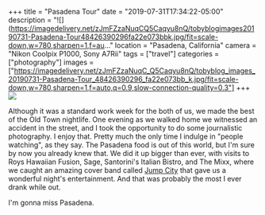 +++
title = "Pasadena Tour"
date = "2019-07-31T17:34:22-05:00"
description = "![](https://imagedelivery.net/zJmFZzaNuqCQ5Caqyu8nQ/tobyblogimages20190731-Pasadena-Tour48426390296fa22e073bbk.jpg/fit=scale-down,w=780,sharpen=1,f=au..."
location = "Pasadena, California"
camera = "Nikon Coolpix P1000, Sony A7Rii"
tags = ["travel"]
categories = ["photography"]
images = ["https://imagedelivery.net/zJmFZzaNuqC_Q5Caqyu8nQ/tobyblog_images_20190731-Pasadena-Tour_48426390296_fa22e073bb_k.jpg/fit=scale-down,w=780,sharpen=1,f=auto,q=0.9,slow-connection-quality=0.3"]
+++
![](https://imagedelivery.net/zJmFZzaNuqC_Q5Caqyu8nQ/tobyblog_images_20190731-Pasadena-Tour_48426390296_fa22e073bb_k.jpg/fit=scale-down,w=780,sharpen=1,f=auto,q=0.9,slow-connection-quality=0.3)
<!--more-->

Although it was a standard work week for the both of us, we made the best of the Old Town nightlife. One evening as we walked home we witnessed an accident in the street, and I took the opportunity to do some journalistic photography. I enjoy that. Pretty much the only time I indulge in "people watching", as they say. The Pasadena food is out of this world, but I'm sure by now you already knew that. We did it up bigger than ever, with visits to Roys Hawaiian Fusion, Sage, Santorini's Italian Bistro, and The Mixx, where we caught an amazing cover band called [Jump City](http://jumpcity.rocks) that gave us a wonderful night's entertainment. And that was probably the most I ever drank while out.

I'm gonna miss Pasadena. 

<div id="mygallery">
<a class="swipebox" href="https://imagedelivery.net/zJmFZzaNuqC_Q5Caqyu8nQ/tobyblog_images_20190731-Pasadena-Tour_48426385116_0aedaef32c_k.jpg/fit=scale-down,w=1024,sharpen=1,f=auto,q=0.9,slow-connection-quality=0.3">
    <img alt="" src="https://imagedelivery.net/zJmFZzaNuqC_Q5Caqyu8nQ/tobyblog_images_20190731-Pasadena-Tour_48426385116_0aedaef32c_k.jpg/fit=scale-down,w=365,sharpen=1,f=auto,q=0.9,slow-connection-quality=0.3"></a>
<a class="swipebox" href="https://imagedelivery.net/zJmFZzaNuqC_Q5Caqyu8nQ/tobyblog_images_20190731-Pasadena-Tour_48426387631_8734ad9a27_k.jpg/fit=scale-down,w=1024,sharpen=1,f=auto,q=0.9,slow-connection-quality=0.3">
    <img alt="" src="https://imagedelivery.net/zJmFZzaNuqC_Q5Caqyu8nQ/tobyblog_images_20190731-Pasadena-Tour_48426387631_8734ad9a27_k.jpg/fit=scale-down,w=365,sharpen=1,f=auto,q=0.9,slow-connection-quality=0.3"></a>
<a class="swipebox" href="https://imagedelivery.net/zJmFZzaNuqC_Q5Caqyu8nQ/tobyblog_images_20190731-Pasadena-Tour_48426384711_6c3f68ccaf_k.jpg/fit=scale-down,w=1024,sharpen=1,f=auto,q=0.9,slow-connection-quality=0.3">
    <img alt="" src="https://imagedelivery.net/zJmFZzaNuqC_Q5Caqyu8nQ/tobyblog_images_20190731-Pasadena-Tour_48426384711_6c3f68ccaf_k.jpg/fit=scale-down,w=365,sharpen=1,f=auto,q=0.9,slow-connection-quality=0.3"></a>
<a class="swipebox" href="https://imagedelivery.net/zJmFZzaNuqC_Q5Caqyu8nQ/tobyblog_images_20190731-Pasadena-Tour_48426389536_f5430fa335_k.jpg/fit=scale-down,w=1024,sharpen=1,f=auto,q=0.9,slow-connection-quality=0.3">
    <img alt="" src="https://imagedelivery.net/zJmFZzaNuqC_Q5Caqyu8nQ/tobyblog_images_20190731-Pasadena-Tour_48426389536_f5430fa335_k.jpg/fit=scale-down,w=365,sharpen=1,f=auto,q=0.9,slow-connection-quality=0.3"></a>
<a class="swipebox" href="https://imagedelivery.net/zJmFZzaNuqC_Q5Caqyu8nQ/tobyblog_images_20190731-Pasadena-Tour_48426390596_be70e86a7b_k.jpg/fit=scale-down,w=1024,sharpen=1,f=auto,q=0.9,slow-connection-quality=0.3">
    <img alt="" src="https://imagedelivery.net/zJmFZzaNuqC_Q5Caqyu8nQ/tobyblog_images_20190731-Pasadena-Tour_48426390596_be70e86a7b_k.jpg/fit=scale-down,w=365,sharpen=1,f=auto,q=0.9,slow-connection-quality=0.3"></a>
<a class="swipebox" href="https://imagedelivery.net/zJmFZzaNuqC_Q5Caqyu8nQ/tobyblog_images_20190731-Pasadena-Tour_48426530792_919a833423_k.jpg/fit=scale-down,w=1024,sharpen=1,f=auto,q=0.9,slow-connection-quality=0.3">
    <img alt="" src="https://imagedelivery.net/zJmFZzaNuqC_Q5Caqyu8nQ/tobyblog_images_20190731-Pasadena-Tour_48426530792_919a833423_k.jpg/fit=scale-down,w=365,sharpen=1,f=auto,q=0.9,slow-connection-quality=0.3"></a>
<a class="swipebox" href="https://imagedelivery.net/zJmFZzaNuqC_Q5Caqyu8nQ/tobyblog_images_20190731-Pasadena-Tour_48426531002_d8e9fa3de1_k.jpg/fit=scale-down,w=1024,sharpen=1,f=auto,q=0.9,slow-connection-quality=0.3">
    <img alt="" src="https://imagedelivery.net/zJmFZzaNuqC_Q5Caqyu8nQ/tobyblog_images_20190731-Pasadena-Tour_48426531002_d8e9fa3de1_k.jpg/fit=scale-down,w=365,sharpen=1,f=auto,q=0.9,slow-connection-quality=0.3"></a>
<a class="swipebox" href="https://imagedelivery.net/zJmFZzaNuqC_Q5Caqyu8nQ/tobyblog_images_20190731-Pasadena-Tour_48426533122_06c515e302_k.jpg/fit=scale-down,w=1024,sharpen=1,f=auto,q=0.9,slow-connection-quality=0.3">
    <img alt="" src="https://imagedelivery.net/zJmFZzaNuqC_Q5Caqyu8nQ/tobyblog_images_20190731-Pasadena-Tour_48426533122_06c515e302_k.jpg/fit=scale-down,w=365,sharpen=1,f=auto,q=0.9,slow-connection-quality=0.3"></a>
<a class="swipebox" href="https://imagedelivery.net/zJmFZzaNuqC_Q5Caqyu8nQ/tobyblog_images_20190731-Pasadena-Tour_48426529247_1b753ad022_k.jpg/fit=scale-down,w=1024,sharpen=1,f=auto,q=0.9,slow-connection-quality=0.3">
    <img alt="" src="https://imagedelivery.net/zJmFZzaNuqC_Q5Caqyu8nQ/tobyblog_images_20190731-Pasadena-Tour_48426529247_1b753ad022_k.jpg/fit=scale-down,w=365,sharpen=1,f=auto,q=0.9,slow-connection-quality=0.3"></a>
<a class="swipebox" href="https://imagedelivery.net/zJmFZzaNuqC_Q5Caqyu8nQ/tobyblog_images_20190731-Pasadena-Tour_48426390166_4baa094cb1_k.jpg/fit=scale-down,w=1024,sharpen=1,f=auto,q=0.9,slow-connection-quality=0.3">
    <img alt="" src="https://imagedelivery.net/zJmFZzaNuqC_Q5Caqyu8nQ/tobyblog_images_20190731-Pasadena-Tour_48426390166_4baa094cb1_k.jpg/fit=scale-down,w=365,sharpen=1,f=auto,q=0.9,slow-connection-quality=0.3"></a>
<a class="swipebox" href="https://imagedelivery.net/zJmFZzaNuqC_Q5Caqyu8nQ/tobyblog_images_20190731-Pasadena-Tour_48426389271_8cb74a6a6d_k.jpg/fit=scale-down,w=1024,sharpen=1,f=auto,q=0.9,slow-connection-quality=0.3">
    <img alt="" src="https://imagedelivery.net/zJmFZzaNuqC_Q5Caqyu8nQ/tobyblog_images_20190731-Pasadena-Tour_48426389271_8cb74a6a6d_k.jpg/fit=scale-down,w=365,sharpen=1,f=auto,q=0.9,slow-connection-quality=0.3"></a>
<a class="swipebox" href="https://imagedelivery.net/zJmFZzaNuqC_Q5Caqyu8nQ/tobyblog_images_20190731-Pasadena-Tour_48426387206_b8cdfe301e_k.jpg/fit=scale-down,w=1024,sharpen=1,f=auto,q=0.9,slow-connection-quality=0.3">
    <img alt="" src="https://imagedelivery.net/zJmFZzaNuqC_Q5Caqyu8nQ/tobyblog_images_20190731-Pasadena-Tour_48426387206_b8cdfe301e_k.jpg/fit=scale-down,w=365,sharpen=1,f=auto,q=0.9,slow-connection-quality=0.3"></a>
<a class="swipebox" href="https://imagedelivery.net/zJmFZzaNuqC_Q5Caqyu8nQ/tobyblog_images_20190731-Pasadena-Tour_48426531317_931e0ea8c6_k.jpg/fit=scale-down,w=1024,sharpen=1,f=auto,q=0.9,slow-connection-quality=0.3">
    <img alt="" src="https://imagedelivery.net/zJmFZzaNuqC_Q5Caqyu8nQ/tobyblog_images_20190731-Pasadena-Tour_48426531317_931e0ea8c6_k.jpg/fit=scale-down,w=365,sharpen=1,f=auto,q=0.9,slow-connection-quality=0.3"></a>
<a class="swipebox" href="https://imagedelivery.net/zJmFZzaNuqC_Q5Caqyu8nQ/tobyblog_images_20190731-Pasadena-Tour_48426389076_d0c3282e20_k.jpg/fit=scale-down,w=1024,sharpen=1,f=auto,q=0.9,slow-connection-quality=0.3">
    <img alt="" src="https://imagedelivery.net/zJmFZzaNuqC_Q5Caqyu8nQ/tobyblog_images_20190731-Pasadena-Tour_48426389076_d0c3282e20_k.jpg/fit=scale-down,w=365,sharpen=1,f=auto,q=0.9,slow-connection-quality=0.3"></a>
<a class="swipebox" href="https://imagedelivery.net/zJmFZzaNuqC_Q5Caqyu8nQ/tobyblog_images_20190731-Pasadena-Tour_48426530017_638b5498b2_k.jpg/fit=scale-down,w=1024,sharpen=1,f=auto,q=0.9,slow-connection-quality=0.3">
    <img alt="" src="https://imagedelivery.net/zJmFZzaNuqC_Q5Caqyu8nQ/tobyblog_images_20190731-Pasadena-Tour_48426530017_638b5498b2_k.jpg/fit=scale-down,w=365,sharpen=1,f=auto,q=0.9,slow-connection-quality=0.3"></a>
<a class="swipebox" href="https://imagedelivery.net/zJmFZzaNuqC_Q5Caqyu8nQ/tobyblog_images_20190731-Pasadena-Tour_48426533512_21dc7a2fb8_k.jpg/fit=scale-down,w=1024,sharpen=1,f=auto,q=0.9,slow-connection-quality=0.3">
    <img alt="" src="https://imagedelivery.net/zJmFZzaNuqC_Q5Caqyu8nQ/tobyblog_images_20190731-Pasadena-Tour_48426533512_21dc7a2fb8_k.jpg/fit=scale-down,w=365,sharpen=1,f=auto,q=0.9,slow-connection-quality=0.3"></a>
<a class="swipebox" href="https://imagedelivery.net/zJmFZzaNuqC_Q5Caqyu8nQ/tobyblog_images_20190731-Pasadena-Tour_48426528032_64196ed8b9_k.jpg/fit=scale-down,w=1024,sharpen=1,f=auto,q=0.9,slow-connection-quality=0.3">
    <img alt="" src="https://imagedelivery.net/zJmFZzaNuqC_Q5Caqyu8nQ/tobyblog_images_20190731-Pasadena-Tour_48426528032_64196ed8b9_k.jpg/fit=scale-down,w=365,sharpen=1,f=auto,q=0.9,slow-connection-quality=0.3"></a>
<a class="swipebox" href="https://imagedelivery.net/zJmFZzaNuqC_Q5Caqyu8nQ/tobyblog_images_20190731-Pasadena-Tour_48426385766_4cfbb6f92c_k.jpg/fit=scale-down,w=1024,sharpen=1,f=auto,q=0.9,slow-connection-quality=0.3">
    <img alt="" src="https://imagedelivery.net/zJmFZzaNuqC_Q5Caqyu8nQ/tobyblog_images_20190731-Pasadena-Tour_48426385766_4cfbb6f92c_k.jpg/fit=scale-down,w=365,sharpen=1,f=auto,q=0.9,slow-connection-quality=0.3"></a>
<a class="swipebox" href="https://imagedelivery.net/zJmFZzaNuqC_Q5Caqyu8nQ/tobyblog_images_20190731-Pasadena-Tour_48426530507_56cbd30898_k.jpg/fit=scale-down,w=1024,sharpen=1,f=auto,q=0.9,slow-connection-quality=0.3">
    <img alt="" src="https://imagedelivery.net/zJmFZzaNuqC_Q5Caqyu8nQ/tobyblog_images_20190731-Pasadena-Tour_48426530507_56cbd30898_k.jpg/fit=scale-down,w=365,sharpen=1,f=auto,q=0.9,slow-connection-quality=0.3"></a>
<a class="swipebox" href="https://imagedelivery.net/zJmFZzaNuqC_Q5Caqyu8nQ/tobyblog_images_20190731-Pasadena-Tour_48426529537_3a43a8067f_k.jpg/fit=scale-down,w=1024,sharpen=1,f=auto,q=0.9,slow-connection-quality=0.3">
    <img alt="" src="https://imagedelivery.net/zJmFZzaNuqC_Q5Caqyu8nQ/tobyblog_images_20190731-Pasadena-Tour_48426529537_3a43a8067f_k.jpg/fit=scale-down,w=365,sharpen=1,f=auto,q=0.9,slow-connection-quality=0.3"></a>
<a class="swipebox" href="https://imagedelivery.net/zJmFZzaNuqC_Q5Caqyu8nQ/tobyblog_images_20190731-Pasadena-Tour_48426532377_26dca126fc_k.jpg/fit=scale-down,w=1024,sharpen=1,f=auto,q=0.9,slow-connection-quality=0.3">
    <img alt="" src="https://imagedelivery.net/zJmFZzaNuqC_Q5Caqyu8nQ/tobyblog_images_20190731-Pasadena-Tour_48426532377_26dca126fc_k.jpg/fit=scale-down,w=365,sharpen=1,f=auto,q=0.9,slow-connection-quality=0.3"></a>
<a class="swipebox" href="https://imagedelivery.net/zJmFZzaNuqC_Q5Caqyu8nQ/tobyblog_images_20190731-Pasadena-Tour_48426388886_8204c0118c_k.jpg/fit=scale-down,w=1024,sharpen=1,f=auto,q=0.9,slow-connection-quality=0.3">
    <img alt="" src="https://imagedelivery.net/zJmFZzaNuqC_Q5Caqyu8nQ/tobyblog_images_20190731-Pasadena-Tour_48426388886_8204c0118c_k.jpg/fit=scale-down,w=365,sharpen=1,f=auto,q=0.9,slow-connection-quality=0.3"></a>
<a class="swipebox" href="https://imagedelivery.net/zJmFZzaNuqC_Q5Caqyu8nQ/tobyblog_images_20190731-Pasadena-Tour_48426390011_331477b312_k.jpg/fit=scale-down,w=1024,sharpen=1,f=auto,q=0.9,slow-connection-quality=0.3">
    <img alt="" src="https://imagedelivery.net/zJmFZzaNuqC_Q5Caqyu8nQ/tobyblog_images_20190731-Pasadena-Tour_48426390011_331477b312_k.jpg/fit=scale-down,w=365,sharpen=1,f=auto,q=0.9,slow-connection-quality=0.3"></a>
<a class="swipebox" href="https://imagedelivery.net/zJmFZzaNuqC_Q5Caqyu8nQ/tobyblog_images_20190731-Pasadena-Tour_48426528667_7a345cda5b_k.jpg/fit=scale-down,w=1024,sharpen=1,f=auto,q=0.9,slow-connection-quality=0.3">
    <img alt="" src="https://imagedelivery.net/zJmFZzaNuqC_Q5Caqyu8nQ/tobyblog_images_20190731-Pasadena-Tour_48426528667_7a345cda5b_k.jpg/fit=scale-down,w=365,sharpen=1,f=auto,q=0.9,slow-connection-quality=0.3"></a>
<a class="swipebox" href="https://imagedelivery.net/zJmFZzaNuqC_Q5Caqyu8nQ/tobyblog_images_20190731-Pasadena-Tour_48426528977_16d4b59f79_k.jpg/fit=scale-down,w=1024,sharpen=1,f=auto,q=0.9,slow-connection-quality=0.3">
    <img alt="" src="https://imagedelivery.net/zJmFZzaNuqC_Q5Caqyu8nQ/tobyblog_images_20190731-Pasadena-Tour_48426528977_16d4b59f79_k.jpg/fit=scale-down,w=365,sharpen=1,f=auto,q=0.9,slow-connection-quality=0.3"></a></div>
